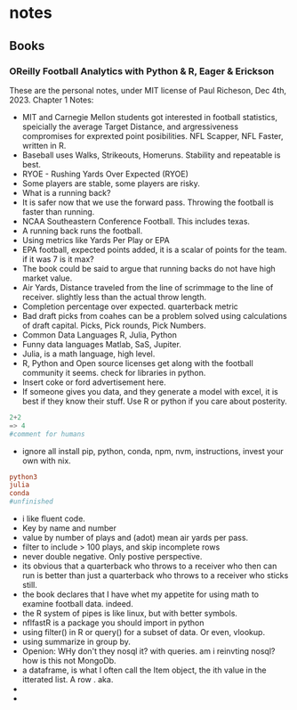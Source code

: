 # notes
## Books 
### OReilly Football Analytics with Python & R, Eager & Erickson
These are the personal notes, under MIT license of Paul Richeson, Dec 4th, 2023.
Chapter 1 Notes: 
 - MIT and Carnegie Mellon students got interested in football statistics, speicially the average Target Distance, and argressiveness compromises for exprexted point posibilities. NFL Scapper, NFL Faster, written in R. 
 - Baseball uses Walks, Strikeouts, Homeruns. Stability and repeatable is best.
 - RYOE - Rushing Yards Over Expected (RYOE)
 - Some players are stable, some players are risky.
 - What is a running back?
 - It is safer now that we use the forward pass. Throwing the football is faster than running.
 - NCAA Southeastern Conference Football. This includes texas.
 - A running back runs the football.
 - Using metrics like Yards Per Play or EPA
 - EPA football, expected points added, it is a scalar of points for the team. if it was 7 is it max?
 - The book could be said to argue that running backs do not have high market value.
 - Air Yards, Distance traveled from the line of scrimmage to the line of receiver. slightly less than the actual throw length.
 - Completion percentage over expected. quarterback metric
 - Bad draft picks from coahes can be a problem solved using calculations of draft capital. Picks, Pick rounds, Pick Numbers. 
 - Common Data Languages R, Julia, Python
 - Funny data languages Matlab, SaS, Jupiter.
 - Julia, is a math language, high level.
 - R, Python and Open source licenses get along with the football community it seems. check for libraries in python.
 - Insert coke or ford advertisement here.
 - If someone gives you data, and they generate a model with excel, it is best if they know their stuff. Use R or python if you care about posterity.
 ```py
2+2
=> 4
#comment for humans
```
 - ignore all install pip, python, conda, npm, nvm, instructions, invest your own with nix.
  ```nix.conf
python3
julia
conda
#unfinished
```
 - i like fluent code.
 - Key by name and number
 - value by number of plays and (adot) mean air yards per pass.
 - filter to include > 100 plays, and skip incomplete rows
 - never double negative. Only postive perspective.
 - its obvious that a quarterback who throws to a receiver who then can run is better than just a quarterback who throws to a receiver who sticks still.
 - the book declares that I have whet my appetite for using math to examine football data. indeed.
 - the R system of pipes is like linux, but with better symbols.
 - nflfastR is a package you should import in python
 - using filter() in R or query() for a subset of data. Or even, vlookup.
 - using summarize in group by.
 - Openion: WHy don't they nosql it? with queries. am i reinvting nosql? how is this not MongoDb.
 - a dataframe, is what I often call the Item object, the ith value in the itterated list.  A row . aka.
 - 
 - 
